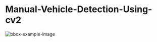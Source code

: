 # Manual-Vehicle-Detection-Using-cv2

![bbox-example-image](https://user-images.githubusercontent.com/34116562/51789143-0c8a6a00-21ac-11e9-9988-272e18bdd1cd.jpg)
